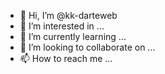 - 👋 Hi, I’m @kk-darteweb
- 👀 I’m interested in ...
- 🌱 I’m currently learning ...
- 💞️ I’m looking to collaborate on ...
- 📫 How to reach me ...

<!---
kk-darteweb/kk-darteweb is a ✨ special ✨ repository because its `README.md` (this file) appears on your GitHub profile.
You can click the Preview link to take a look at your changes.
--->
